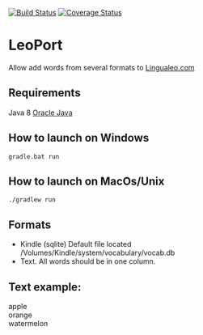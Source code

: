 [![Build Status](https://travis-ci.org/relaxart/LeoPort.svg?branch=master)](https://travis-ci.org/relaxart/LeoPort)
[![Coverage Status](https://coveralls.io/repos/github/relaxart/LeoPort/badge.svg?branch=test_prepare)](https://coveralls.io/github/relaxart/LeoPort?branch=master)

LeoPort
=======
Allow add words from several formats to [Lingualeo.com](http://lingualeo.com/)

## Requirements
Java 8
[Oracle Java](http://www.oracle.com/technetwork/java/javase/downloads/jdk8-downloads-2133151.html)

## How to launch on Windows
```
gradle.bat run
```

## How to launch on MacOs/Unix
```
./gradlew run
```

## Formats
- Kindle (sqlite) Default file located /Volumes/Kindle/system/vocabulary/vocab.db
- Text. All words should be in one column.

## Text example:
apple  
orange  
watermelon
